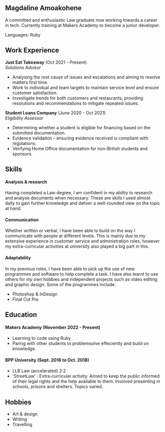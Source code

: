 ## Magdaline Amoakohene

A committed and enthusiastic Law graduate now working towards a career in tech. Currently training at Makers Academy to become a junior developer.

Languages: Ruby


## Work Experience

**Just Eat Takeaway** (Oct 2021 - Present)  
_Solutions Advisor_

- Analysing the root cause of issues and escalations and aiming
to resolve matters first time.
- Work to individual and team targets to maintain service level
and ensure customer satisfaction.
- Investigate trends for both customers and restaurants,
providing resolutions and recommendations to mitigate
repeated issues.

**Student Loans Company** (June 2020 - Oct 2021)  
_Eligibility Assessor_

- Determining whether a student is eligible for financing based
on the submitted documentation.
- Evidence validation - ensuring evidence received is
compliant with regulations.
- Verifying Home Office documentation for non-British
students and sponsors.


## Skills

#### Analysis & research

Having completed a Law degree, I am confident in my ability to research and analyse documents when necessary. These are skills I used almost daily to gain further knowledge and deliver a well-rounded view on the topic at hand.

#### Communication

Whether written or verbal, I have been able to build on the way I communicate with people at different levels. This is mainly due to my extensive experience in customer service and administration roles, however my extra-curricular activities at university also played a big part in this.

#### Adaptability

In my previous roles, I have been able to pick up the use of new programmes and software to help complete a task. I have also learnt to use others for my own hobbies and independent projects such as video editing and graphic design. Some of the programmes include:
- Photoshop & InDesign
- Final Cut Pro


## Education

#### Makers Academy (November 2022 - Present)
- Learning to code using Ruby
- Paring with other students to problemsolve effeciently and build on knowledge.

#### BPP University (Sept. 2016 to Oct. 2018)

- LLB Law (accelerated) 2:2
- 'StreetLaw' : Extra-curricular activity. Aimed to keep the public informed of their legal rights and the help available to them. Involved presenting in schools, prisons and shelters. Topics varied.


## Hobbies

- Art & design
- Writing
- Travelling